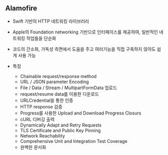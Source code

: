 ## Alamofire
- Swift 기반의 HTTP 네트워킹 라이브러리
- Apple의 Foundation networking 기반으로 인터페이스를 제공하여, 일반적인 네트워킹 작업들을 단순화
- 코드의 간소화, 가독성 측면에서 도움을 주고 여러기능을 직접 구축하지 않아도 쉽게 사용 가능
- 특징
  - Chainable request/response method
  - URL / JSON parameter Encoding
  - File / Data / Stream / MultipartFormData 업로드
  - request/resume data를 이용한 다운로드
  - URLCredential을 통한 인증
  - HTTP response 검증
  - Progress를 사용한 Upload and Download Progress Closurs
  - cURL 디버깅 출력
  - Dynamically Adapt and Retry Requests
  - TLS Certificate and Public Key Pinning
  - Network Reachability
  - Comprehensive Unit and Integration Test Coverage
  - 완벽한 문서화

  ```swift
  
  ```
